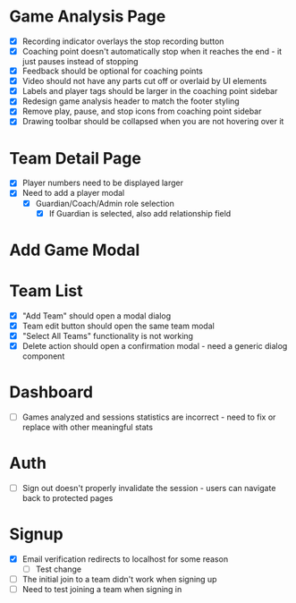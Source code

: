 # Game Analysis Page
* [X] Recording indicator overlays the stop recording button
* [X] Coaching point doesn't automatically stop when it reaches the end - it just pauses instead of stopping
* [X] Feedback should be optional for coaching points
* [X] Video should not have any parts cut off or overlaid by UI elements
* [X] Labels and player tags should be larger in the coaching point sidebar
* [X] Redesign game analysis header to match the footer styling
* [X] Remove play, pause, and stop icons from coaching point sidebar
* [X] Drawing toolbar should be collapsed when you are not hovering over it

# Team Detail Page
* [X] Player numbers need to be displayed larger
* [X] Need to add a player modal
    * [X] Guardian/Coach/Admin role selection
        * [X] If Guardian is selected, also add relationship field

# Add Game Modal

# Team List
* [X] "Add Team" should open a modal dialog
* [X] Team edit button should open the same team modal
* [X] "Select All Teams" functionality is not working
* [X] Delete action should open a confirmation modal - need a generic dialog component

# Dashboard
* [ ] Games analyzed and sessions statistics are incorrect - need to fix or replace with other meaningful stats

# Auth
* [ ] Sign out doesn't properly invalidate the session - users can navigate back to protected pages

# Signup
* [X] Email verification redirects to localhost for some reason
    - [ ] Test change
* [ ] The initial join to a team didn't work when signing up
* [ ] Need to test joining a team when signing in